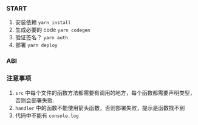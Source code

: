 ### START

1. 安装依赖 `yarn install`
2. 生成必要的 code `yarn codegen`
3. 验证签名？ `yarn auth`
4. 部署 `yarn deploy`

### ABI


### 注意事项

1. `src` 中每个文件的函数方法都需要有调用的地方，每个函数都需要声明类型，否则会部署失败.
2. `handler` 中的函数不能使用箭头函数，否则部署失败，提示是函数找不到
3. 代码中不能有 `console.log`

